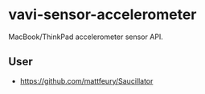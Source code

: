 # vavi-sensor-accelerometer

MacBook/ThinkPad accelerometer sensor API. 

## User

 * https://github.com/mattfeury/Saucillator